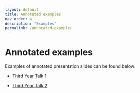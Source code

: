 ```yaml
---
layout: default
title: Annotated examples
nav_order: 4
description: "Examples"
permalink: /annotated-examples
---
```


# Annotated examples
Examples of annotated presentation slides can be found below:
- [Third Year Talk 1](gallery/MIT_ChemE_CommKit_AAE1_Slideshow.pdf)

- [Third Year Talk 2](gallery/MIT_ChemE_CommKit_AAE2_Slideshow.pdf)
